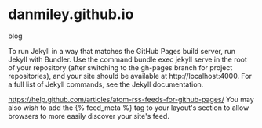 # danmiley.github.io
blog


To run Jekyll in a way that matches the GitHub Pages build server, run Jekyll with Bundler. Use the command bundle exec jekyll serve in the root of your repository (after switching to the gh-pages branch for project repositories), and your site should be available at http://localhost:4000. For a full list of Jekyll commands, see the Jekyll documentation.

https://help.github.com/articles/atom-rss-feeds-for-github-pages/
You may also wish to add the {% feed_meta %} tag to your layout's <head> section to allow browsers to more easily discover your site's feed.
